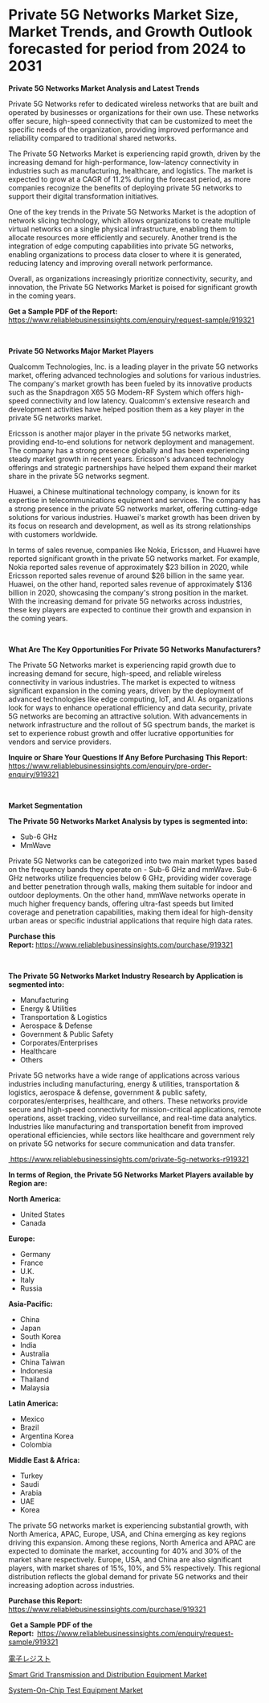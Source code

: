 <p><h1>Private 5G Networks Market Size, Market Trends, and Growth Outlook forecasted for period from 2024 to 2031</h1></p><p><strong>Private 5G Networks Market Analysis and Latest Trends</strong></p>
<p><p>Private 5G Networks refer to dedicated wireless networks that are built and operated by businesses or organizations for their own use. These networks offer secure, high-speed connectivity that can be customized to meet the specific needs of the organization, providing improved performance and reliability compared to traditional shared networks.</p><p>The Private 5G Networks Market is experiencing rapid growth, driven by the increasing demand for high-performance, low-latency connectivity in industries such as manufacturing, healthcare, and logistics. The market is expected to grow at a CAGR of 11.2% during the forecast period, as more companies recognize the benefits of deploying private 5G networks to support their digital transformation initiatives.</p><p>One of the key trends in the Private 5G Networks Market is the adoption of network slicing technology, which allows organizations to create multiple virtual networks on a single physical infrastructure, enabling them to allocate resources more efficiently and securely. Another trend is the integration of edge computing capabilities into private 5G networks, enabling organizations to process data closer to where it is generated, reducing latency and improving overall network performance.</p><p>Overall, as organizations increasingly prioritize connectivity, security, and innovation, the Private 5G Networks Market is poised for significant growth in the coming years.</p></p>
<p><strong>Get a Sample PDF of the Report:&nbsp;</strong> <a href="https://www.reliablebusinessinsights.com/enquiry/request-sample/919321">https://www.reliablebusinessinsights.com/enquiry/request-sample/919321</a></p>
<p>&nbsp;</p>
<p><strong>Private 5G Networks Major Market Players</strong></p>
<p><p>Qualcomm Technologies, Inc. is a leading player in the private 5G networks market, offering advanced technologies and solutions for various industries. The company's market growth has been fueled by its innovative products such as the Snapdragon X65 5G Modem-RF System which offers high-speed connectivity and low latency. Qualcomm's extensive research and development activities have helped position them as a key player in the private 5G networks market.</p><p>Ericsson is another major player in the private 5G networks market, providing end-to-end solutions for network deployment and management. The company has a strong presence globally and has been experiencing steady market growth in recent years. Ericsson's advanced technology offerings and strategic partnerships have helped them expand their market share in the private 5G networks segment.</p><p>Huawei, a Chinese multinational technology company, is known for its expertise in telecommunications equipment and services. The company has a strong presence in the private 5G networks market, offering cutting-edge solutions for various industries. Huawei's market growth has been driven by its focus on research and development, as well as its strong relationships with customers worldwide.</p><p>In terms of sales revenue, companies like Nokia, Ericsson, and Huawei have reported significant growth in the private 5G networks market. For example, Nokia reported sales revenue of approximately $23 billion in 2020, while Ericsson reported sales revenue of around $26 billion in the same year. Huawei, on the other hand, reported sales revenue of approximately $136 billion in 2020, showcasing the company's strong position in the market. With the increasing demand for private 5G networks across industries, these key players are expected to continue their growth and expansion in the coming years.</p></p>
<p>&nbsp;</p>
<p><strong>What Are The Key Opportunities For Private 5G Networks Manufacturers?</strong></p>
<p><p>The Private 5G Networks market is experiencing rapid growth due to increasing demand for secure, high-speed, and reliable wireless connectivity in various industries. The market is expected to witness significant expansion in the coming years, driven by the deployment of advanced technologies like edge computing, IoT, and AI. As organizations look for ways to enhance operational efficiency and data security, private 5G networks are becoming an attractive solution. With advancements in network infrastructure and the rollout of 5G spectrum bands, the market is set to experience robust growth and offer lucrative opportunities for vendors and service providers.</p></p>
<p><strong>Inquire or Share Your Questions If Any Before Purchasing This Report:</strong> <a href="https://www.reliablebusinessinsights.com/enquiry/pre-order-enquiry/919321">https://www.reliablebusinessinsights.com/enquiry/pre-order-enquiry/919321</a></p>
<p>&nbsp;</p>
<p><strong>Market Segmentation</strong></p>
<p><strong>The Private 5G Networks Market Analysis by types is segmented into:</strong></p>
<p><ul><li>Sub-6 GHz</li><li>MmWave</li></ul></p>
<p><p>Private 5G Networks can be categorized into two main market types based on the frequency bands they operate on - Sub-6 GHz and mmWave. Sub-6 GHz networks utilize frequencies below 6 GHz, providing wider coverage and better penetration through walls, making them suitable for indoor and outdoor deployments. On the other hand, mmWave networks operate in much higher frequency bands, offering ultra-fast speeds but limited coverage and penetration capabilities, making them ideal for high-density urban areas or specific industrial applications that require high data rates.</p></p>
<p><strong>Purchase this Report:&nbsp;</strong><a href="https://www.reliablebusinessinsights.com/purchase/919321">https://www.reliablebusinessinsights.com/purchase/919321</a></p>
<p>&nbsp;</p>
<p><strong>The Private 5G Networks Market Industry Research by Application is segmented into:</strong></p>
<p><ul><li>Manufacturing</li><li>Energy & Utilities</li><li>Transportation & Logistics</li><li>Aerospace & Defense</li><li>Government & Public Safety</li><li>Corporates/Enterprises</li><li>Healthcare</li><li>Others</li></ul></p>
<p><p>Private 5G networks have a wide range of applications across various industries including manufacturing, energy & utilities, transportation & logistics, aerospace & defense, government & public safety, corporates/enterprises, healthcare, and others. These networks provide secure and high-speed connectivity for mission-critical applications, remote operations, asset tracking, video surveillance, and real-time data analytics. Industries like manufacturing and transportation benefit from improved operational efficiencies, while sectors like healthcare and government rely on private 5G networks for secure communication and data transfer.</p></p>
<p><a href="https://www.reliablebusinessinsights.com/private-5g-networks-r919321">&nbsp;https://www.reliablebusinessinsights.com/private-5g-networks-r919321</a></p>
<p><strong>In terms of Region, the Private 5G Networks Market Players available by Region are:</strong></p>
<p>
    <p> <strong> North America: </strong>
        <ul>
            <li>United States</li>
            <li>Canada</li>
        </ul>
        </p> 
    <p> <strong> Europe: </strong>
        <ul>
            <li>Germany</li>
            <li>France</li>
            <li>U.K.</li>
            <li>Italy</li>
            <li>Russia</li>
        </ul>
        </p> 
    <p> <strong> Asia-Pacific: </strong>
        <ul>
            <li>China</li>
            <li>Japan</li>
            <li>South Korea</li>
            <li>India</li>
            <li>Australia</li>
            <li>China Taiwan</li>
            <li>Indonesia</li>
            <li>Thailand</li>
            <li>Malaysia</li>
        </ul>
        </p> 
    <p> <strong> Latin America: </strong>
        <ul>
            <li>Mexico</li>
            <li>Brazil</li>
            <li>Argentina Korea</li>
            <li>Colombia</li>
        </ul>
        </p> 
    <p> <strong> Middle East & Africa: </strong>
        <ul>
            <li>Turkey</li>
            <li>Saudi</li>
            <li>Arabia</li>
            <li>UAE</li>
            <li>Korea</li>
        </ul>
    </p>
    </p>
<p><p>The private 5G networks market is experiencing substantial growth, with North America, APAC, Europe, USA, and China emerging as key regions driving this expansion. Among these regions, North America and APAC are expected to dominate the market, accounting for 40% and 30% of the market share respectively. Europe, USA, and China are also significant players, with market shares of 15%, 10%, and 5% respectively. This regional distribution reflects the global demand for private 5G networks and their increasing adoption across industries.</p></p>
<p><strong>Purchase this Report: </strong><a href="https://www.reliablebusinessinsights.com/purchase/919321">https://www.reliablebusinessinsights.com/purchase/919321</a></p>
<p>&nbsp;<strong>Get a Sample PDF of the Report:&nbsp;&nbsp;</strong><a href="https://www.reliablebusinessinsights.com/enquiry/request-sample/919321">https://www.reliablebusinessinsights.com/enquiry/request-sample/919321</a></p>
<p><strong></strong></p>
<p><p><a href="https://github.com/FredaJerde/Market-Research-Report-List-1/blob/main/7315886170803.md">電子レジスト</a></p><p><a href="https://github.com/crlaem461/Market-Research-Report-List-1/blob/main/smart-grid-transmission-and-distribution-equipment-market.md">Smart Grid Transmission and Distribution Equipment Market</a></p><p><a href="https://github.com/wnxtvsgd56/Market-Research-Report-List-1/blob/main/system-on-chip-test-equipment-market.md">System-On-Chip Test Equipment Market</a></p></p>